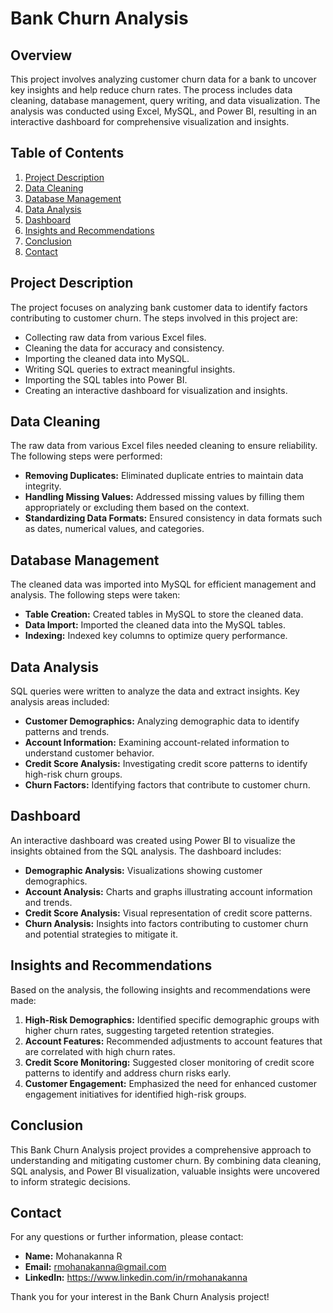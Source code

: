 # Bank Churn Analysis

## Overview

This project involves analyzing customer churn data for a bank to uncover key insights and help reduce churn rates. The process includes data cleaning, database management, query writing, and data visualization. The analysis was conducted using Excel, MySQL, and Power BI, resulting in an interactive dashboard for comprehensive visualization and insights.

## Table of Contents

1. [Project Description](#project-description)
2. [Data Cleaning](#data-cleaning)
3. [Database Management](#database-management)
4. [Data Analysis](#data-analysis)
5. [Dashboard](#dashboard)
6. [Insights and Recommendations](#insights-and-recommendations)
7. [Conclusion](#conclusion)
8. [Contact](#contact)

## Project Description

The project focuses on analyzing bank customer data to identify factors contributing to customer churn. The steps involved in this project are:

- Collecting raw data from various Excel files.
- Cleaning the data for accuracy and consistency.
- Importing the cleaned data into MySQL.
- Writing SQL queries to extract meaningful insights.
- Importing the SQL tables into Power BI.
- Creating an interactive dashboard for visualization and insights.

## Data Cleaning

The raw data from various Excel files needed cleaning to ensure reliability. The following steps were performed:

- **Removing Duplicates:** Eliminated duplicate entries to maintain data integrity.
- **Handling Missing Values:** Addressed missing values by filling them appropriately or excluding them based on the context.
- **Standardizing Data Formats:** Ensured consistency in data formats such as dates, numerical values, and categories.

## Database Management

The cleaned data was imported into MySQL for efficient management and analysis. The following steps were taken:

- **Table Creation:** Created tables in MySQL to store the cleaned data.
- **Data Import:** Imported the cleaned data into the MySQL tables.
- **Indexing:** Indexed key columns to optimize query performance.

## Data Analysis

SQL queries were written to analyze the data and extract insights. Key analysis areas included:

- **Customer Demographics:** Analyzing demographic data to identify patterns and trends.
- **Account Information:** Examining account-related information to understand customer behavior.
- **Credit Score Analysis:** Investigating credit score patterns to identify high-risk churn groups.
- **Churn Factors:** Identifying factors that contribute to customer churn.

## Dashboard

An interactive dashboard was created using Power BI to visualize the insights obtained from the SQL analysis. The dashboard includes:

- **Demographic Analysis:** Visualizations showing customer demographics.
- **Account Analysis:** Charts and graphs illustrating account information and trends.
- **Credit Score Analysis:** Visual representation of credit score patterns.
- **Churn Analysis:** Insights into factors contributing to customer churn and potential strategies to mitigate it.

## Insights and Recommendations

Based on the analysis, the following insights and recommendations were made:

1. **High-Risk Demographics:** Identified specific demographic groups with higher churn rates, suggesting targeted retention strategies.
2. **Account Features:** Recommended adjustments to account features that are correlated with high churn rates.
3. **Credit Score Monitoring:** Suggested closer monitoring of credit score patterns to identify and address churn risks early.
4. **Customer Engagement:** Emphasized the need for enhanced customer engagement initiatives for identified high-risk groups.


## Conclusion

This Bank Churn Analysis project provides a comprehensive approach to understanding and mitigating customer churn. By combining data cleaning, SQL analysis, and Power BI visualization, valuable insights were uncovered to inform strategic decisions.

## Contact

For any questions or further information, please contact:

- **Name:** Mohanakanna R
- **Email:** rmohanakanna@gmail.com
- **LinkedIn:** https://www.linkedin.com/in/rmohanakanna

Thank you for your interest in the Bank Churn Analysis project!
